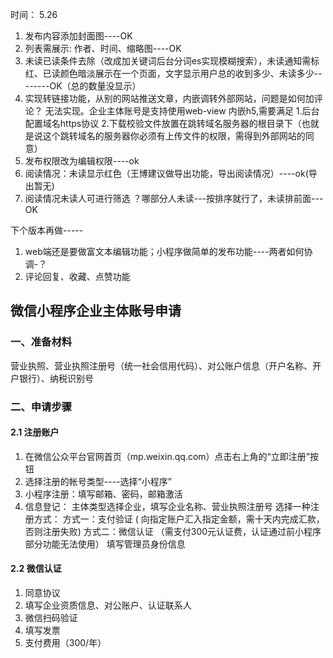 时间： 5.26
1. 发布内容添加封面图----OK
2. 列表需展示: 作者、时间、缩略图----OK
3. 未读已读条件去除（改成加关键词后台分词es实现模糊搜索），未读通知需标红、已读颜色暗淡展示在一个页面，文字显示用户总的收到多少、未读多少--------OK（总的数量没显示）
4. 实现转链接功能，从别的网站推送文章，内嵌调转外部网站，问题是如何加评论？
	无法实现。企业主体账号是支持使用web-view 内嵌h5,需要满足 1.后台配置域名https协议 2.下载校验文件放置在跳转域名服务器的根目录下（也就是说这个跳转域名的服务器你必须有上传文件的权限，需得到外部网站的同意）
5. 发布权限改为编辑权限----ok
6. 阅读情况：未读显示红色（王博建议做导出功能，导出阅读情况）----ok(导出暂无)
7. 阅读情况未读人可进行筛选 ？哪部分人未读---按排序就行了，未读排前面---OK


下个版本再做-----
1. web端还是要做富文本编辑功能；小程序做简单的发布功能----两者如何协调-？
2. 评论回复、收藏、点赞功能





## 微信小程序企业主体账号申请
### 一、准备材料
营业执照、营业执照注册号（统一社会信用代码）、对公账户信息（开户名称、开户银行）、纳税识别号

### 二、申请步骤

#### 2.1 注册账户
1. 在微信公众平台官网首页（mp.weixin.qq.com）点击右上角的“立即注册”按钮
2. 选择注册的帐号类型----选择“小程序”
3. 小程序注册：填写邮箱、密码，邮箱激活
5. 信息登记：
	主体类型选择企业，填写企业名称、营业执照注册号
	选择一种注册方式：
		方式一：支付验证 ( 向指定账户汇入指定金额，需十天内完成汇款，否则注册失败)
		方式二：微信认证 （需支付300元认证费，认证通过前小程序部分功能无法使用）
	填写管理员身份信息

#### 2.2 微信认证
1. 同意协议 
2. 填写企业资质信息、对公账户、认证联系人
3. 微信扫码验证
4. 填写发票
5. 支付费用（300/年）
